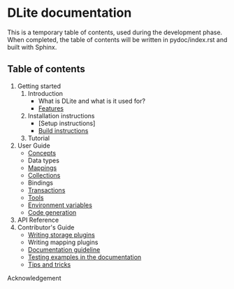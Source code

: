DLite documentation
===================

This is a temporary table of contents, used during the development phase.
When completed, the table of contents will be written in pydoc/index.rst and built with Sphinx.

Table of contents
-----------------

1. Getting started
    1. Introduction
        * What is DLite and what is it used for?
        * [Features](features.md)
    2. Installation instructions
        * [Setup instructions]
        * [Build instructions](build_instructions.md)
    3. Tutorial
2. User Guide
    * [Concepts](concepts.md)
    * Data types
    * [Mappings](mappings.md)
    * [Collections](collections.md)
    * Bindings
    * [Transactions](transactions.md)
    * [Tools](tools.md)
    * [Environment variables](environment_variables.md)
    * [Code generation](code_generation.md)
3. API Reference
4. Contributor's Guide
    * [Writing storage plugins](storage_plugins.md)
    * Writing mapping plugins    
    * [Documentation guideline](documentation_contributors.md)
    * [Testing examples in the documentation](documentation_testing.md)
    * [Tips and tricks](tips_and_tricks.md)

Acknowledgement